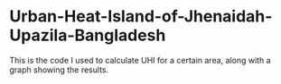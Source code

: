 # Urban-Heat-Island-of-Jhenaidah-Upazila-Bangladesh
This is the code I used to calculate UHI for a certain area, along with a graph showing the results.
